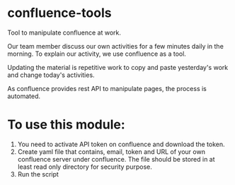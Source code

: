 # confluence-tools
Tool to manipulate confluence at work.

Our team member discuss our own activities for a few minutes daily in the morning.
To explain our activity, we use confluence as a tool.

Updating the material is repetitive work to copy and paste yesterday's work and 
change today's activities.

As confluence provides rest API to manipulate pages, the process is automated.

# To use this module:

1. You need to activate API token on confluence and download the token.
2. Create yaml file that contains, email, token and URL of your own confluence server
   under confluence. The file should be stored in at least read only directory for security purpose.
3. Run the script


